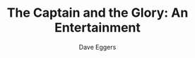 ---
title: "The Captain and the Glory: An Entertainment"
author: "Dave Eggers"
isbn: "0525659080"
isbn13: "9780525659082"
rating: "4"
publisher: "Knopf Publishing Group"
pages: "114"
publishYear: "2019"
read: "2019"
goodreads_id: "51792305"
language: "en"
---